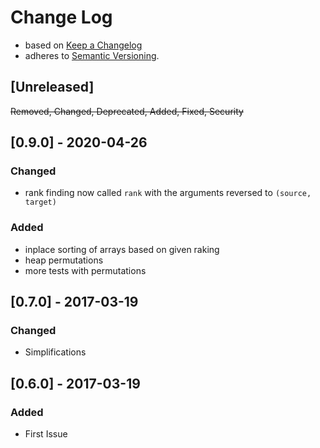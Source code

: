 <!-- markdownlint-disable MD022 MD024 MD026 MD032 MD041 -->

# Change Log

- based on [Keep a Changelog](http://keepachangelog.com/)
- adheres to [Semantic Versioning](http://semver.org/).

## [Unreleased]
~~Removed, Changed, Deprecated, Added, Fixed, Security~~

## [0.9.0] - 2020-04-26
### Changed
- rank finding now called `rank` with the arguments reversed to `(source, target)`

### Added
- inplace sorting of arrays based on given raking
- heap permutations
- more tests with permutations

## [0.7.0] - 2017-03-19
### Changed
- Simplifications

## [0.6.0] - 2017-03-19
### Added
- First Issue
